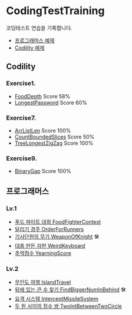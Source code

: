 # CodingTestTraining
코딩테스트 연습을 기록합니다.
- [프로그래머스 예제](https://programmers.co.kr/)
- [Codility 예제](https://app.codility.com/programmers/)

## Codility
### Exercise1.
- [FoodDepth](src/main/java/codility/exercise1/LongestPassword.java) Score 58%
- [LongestPassword](src/main/java/codility/exercise1/LongestPassword.java) Score 60%

### Exercise7.
- [ArrListLen](src/main/java/codility/exercise7/ArrListLen.java) Score 100%
- [CountBoundedSlices](src/main/java/codility/exercise7/CountBoundedSlices.java) Score 50%
- [TreeLongestZigZag](TreeLongestZigZag) Score 100%

### Exercise9.
- [BinaryGap](src/main/java/codility/exercise9/BinaryGap.java) Score 100%


## 프로그래머스
### Lv.1
- [푸드 파이트 대회 FoodFighterContest](src/main/java/programmers/level1/FoodFighterContest.java)
- [달리기 경주 OrderForRunners](src/main/java/programmers/level1/OrderForRunners.java)
- [기사단원의 무기 WeaponOfKnight](src/main/java/programmers/level1/WeaponOfKnight.java) 🛠️
- [대충 만든 자판 WeirdKeyboard](src/main/java/programmers/level1/WeirdKeyboard.java)
- [추억점수 YearningScore](src/main/java/programmers/level1/YearningScore.java)

### Lv.2
- [무인도 여행 IslandTravel](src/main/java/programmers/level2/IslandTravel.java)
- [뒤에 있는 큰 수 찾기 FindBiggerNumInBehind](src/main/java/programmers/level2/FindBiggerNumInBehind.java) 🛠️
- [요격 시스템 InterceptMissileSystem](src/main/java/programmers/level2/InterceptMissileSystem.java)
- [두 원 사이의 정수 쌍 TwoIntBetweenTwoCircle](src/main/java/programmers/level2/TwoIntBetweenTwoCircle.java)

